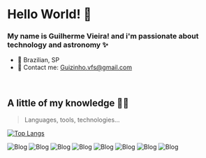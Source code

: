 # Hello World! 👋



### My name is Guilherme Vieira! and i'm passionate about technology and astronomy ✨

- 🏡 Brazilian, SP
- 📩 Contact me: Guizinho.vfs@gmail.com

<br>

## A little of my knowledge 👨‍💻
> Languages, tools, technologies...

[![Top Langs](https://github-readme-stats.vercel.app/api/top-langs/?username=anuraghazra&layout=compact&langs_count=4&theme=highcontrast)](https://github.com/anuraghazra/github-readme-stats)

![Blog](https://img.shields.io/badge/JavaScript-F7DF1E?style=for-the-badge&logo=javascript&logoColor=black)
![Blog](https://img.shields.io/badge/Node.js-43853D?style=for-the-badge&logo=node.js&logoColor=white)
![Blog](https://img.shields.io/badge/React-20232A?style=for-the-badge&logo=react&logoColor=61DAFB
)
![Blog](https://img.shields.io/badge/React_Native-20232A?style=for-the-badge&logo=react&logoColor=61DAFB
)
![Blog](https://img.shields.io/badge/TypeScript-007ACC?style=for-the-badge&logo=typescript&logoColor=white)
![Blog](https://img.shields.io/badge/Python-14354C?style=for-the-badge&logo=python&logoColor=white)
![Blog](https://img.shields.io/badge/Linux-FCC624?style=for-the-badge&logo=linux&logoColor=black
)
![Blog](https://img.shields.io/badge/Windows-0078D6?style=for-the-badge&logo=windows&logoColor=white
)
